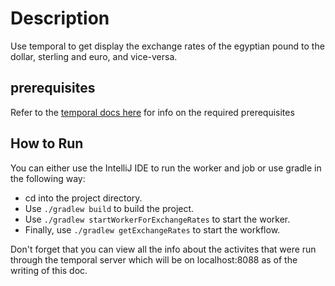 # Description

Use temporal to get display the exchange rates of the egyptian pound to the dollar, sterling and euro, and vice-versa.

## prerequisites

Refer to the [temporal docs here](https://docs.temporal.io/docs/java-sdk-tutorial-prerequisites) for info on the required prerequisites
## How to Run

You can either use the IntelliJ IDE to run the worker and job or use gradle in the following way:
- cd into the project directory.
- Use <code>./gradlew build</code> to build the project.
- Use <code>./gradlew startWorkerForExchangeRates</code> to start the worker.
- Finally, use <code>./gradlew getExchangeRates</code> to start the workflow.

Don't forget that you can view all the info about the activites that were run through the temporal server which will be on localhost:8088 as of the writing of this doc.